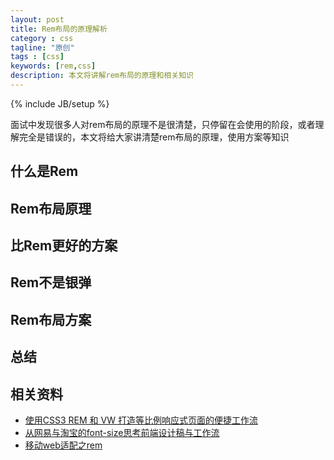 ```yaml
---
layout: post
title: Rem布局的原理解析
category : css
tagline: "原创"
tags : [css]
keywords: [rem,css]
description: 本文将讲解rem布局的原理和相关知识
---
```

{% include JB/setup %}

面试中发现很多人对rem布局的原理不是很清楚，只停留在会使用的阶段，或者理解完全是错误的，本文将给大家讲清楚rem布局的原理，使用方案等知识

## 什么是Rem



## Rem布局原理



## 比Rem更好的方案



## Rem不是银弹



## Rem布局方案



## 总结



## 相关资料

- [使用CSS3 REM 和 VW 打造等比例响应式页面的便捷工作流](https://zhuanlan.zhihu.com/p/23968868)
- [从网易与淘宝的font-size思考前端设计稿与工作流](http://www.cnblogs.com/lyzg/p/4877277.html)
- [移动web适配之rem](https://www.nihaoshijie.com.cn/index.php/archives/593/)